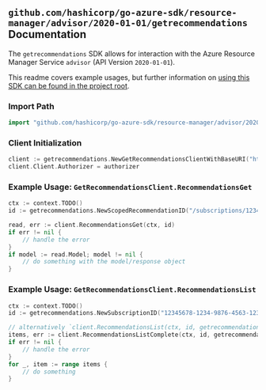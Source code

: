 
## `github.com/hashicorp/go-azure-sdk/resource-manager/advisor/2020-01-01/getrecommendations` Documentation

The `getrecommendations` SDK allows for interaction with the Azure Resource Manager Service `advisor` (API Version `2020-01-01`).

This readme covers example usages, but further information on [using this SDK can be found in the project root](https://github.com/hashicorp/go-azure-sdk/tree/main/docs).

### Import Path

```go
import "github.com/hashicorp/go-azure-sdk/resource-manager/advisor/2020-01-01/getrecommendations"
```


### Client Initialization

```go
client := getrecommendations.NewGetRecommendationsClientWithBaseURI("https://management.azure.com")
client.Client.Authorizer = authorizer
```


### Example Usage: `GetRecommendationsClient.RecommendationsGet`

```go
ctx := context.TODO()
id := getrecommendations.NewScopedRecommendationID("/subscriptions/12345678-1234-9876-4563-123456789012/resourceGroups/some-resource-group", "recommendationIdValue")

read, err := client.RecommendationsGet(ctx, id)
if err != nil {
	// handle the error
}
if model := read.Model; model != nil {
	// do something with the model/response object
}
```


### Example Usage: `GetRecommendationsClient.RecommendationsList`

```go
ctx := context.TODO()
id := getrecommendations.NewSubscriptionID("12345678-1234-9876-4563-123456789012")

// alternatively `client.RecommendationsList(ctx, id, getrecommendations.DefaultRecommendationsListOperationOptions())` can be used to do batched pagination
items, err := client.RecommendationsListComplete(ctx, id, getrecommendations.DefaultRecommendationsListOperationOptions())
if err != nil {
	// handle the error
}
for _, item := range items {
	// do something
}
```
